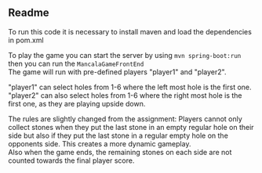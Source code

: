 <h2>Readme</h2>
To run this code it is necessary to install maven and load the dependencies in pom.xml    

To play the game you can start the server by using `mvn spring-boot:run` then you can run the `MancalaGameFrontEnd`  
The game will run with pre-defined players "player1" and "player2".  

"player1" can select holes from 1-6 where the left most hole is the first one.  
"player2" can also select holes from 1-6 where the right most hole is the first one, as they are playing upside down.  
  
The rules are slightly changed from the assignment: Players cannot only collect stones when they put the last stone in an empty 
regular hole on their side but also if they put the last stone in a regular empty hole on the opponents side. This creates a more dynamic gameplay.  
Also when the game ends, the remaining stones on each side are not counted towards the final player score.